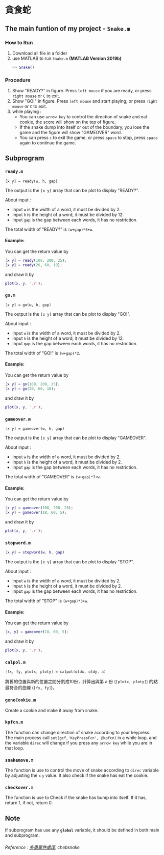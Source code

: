 # 貪食蛇

## The main funtion of my project - `Snake.m`
### How to Run
1. Download all file in a folder
2. use MATLAB to run `Snake.m` **(MATLAB Version 2019b)**
    ``` matlab
    >> Snake()
    ```

### Procedure
1. Show "READY?" in figure.
Press `left mouse` if you are ready, or press `right mouse` or `C` to exit.
2. Show "GO!" in figure.
Press `left mouse` and start playing, or press `right mouse` or `C` to exit.
5. while playing :
    - You can use `arrow key` to control the direction of snake and eat cookie, the score will show on the top of figure.
    - If the snake dump into itself or out of the boundary, you lose the game and the figure will show "GAMEOVER" word.
    - You can press `c` to exit the game, or press `space` to stop, press `space` again to continue the game.

## Subprogram
### `ready.m`
```
[x y] = ready(w, h, gap)
```
The output is the `[x y]` array that can be plot to display "READY?".

About input :
- Input `w` is the width of a word, it must be divided by 2.
- Input `h` is the height of a word, it must be divided by 12.
- Input `gap` is the gap between each words, it has no restriction.

The total width of "READY?" is `(w+gap)*5+w`.

#### Example:
You can get the return value by
``` matlab
[x y] = ready(108, 200, 25);
[x y] = ready(20, 60, 10);
```
and draw it by
``` matlab
plot(x, y, '.r');
```

### `go.m`
```
[x y] = go(w, h, gap)
```
The output is the `[x y]` array that can be plot to display "GO!".

About input :
- Input `w` is the width of a word, it must be divided by 2.
- Input `h` is the height of a word, it must be divided by 12.
- Input `gap` is the gap between each words, it has no restriction.

The total width of "GO!" is `(w+gap)*2`.

#### Example:
You can get the return value by
``` matlab
[x y] = go(108, 200, 25);
[x y] = go(20, 60, 10);
```
and draw it by
``` matlab
plot(x, y, '.r');
```

### `gameover.m`
```
[x y] = gameover(w, h, gap)
```
The output is the `[x y]` array that can be plot to display "GAMEOVER".

About input :
- Input `w` is the width of a word, it must be divided by 2.
- Input `h` is the height of a word, it must be divided by 2.
- Input `gap` is the gap between each words, it has no restriction.

The total width of "GAMEOVER" is `(w+gap)*7+w`.
#### Example:
You can get the return value by
``` matlab
[x y] = gameover(108, 200, 25);
[x y] = gameover(18, 60, 5);
```
and draw it by
``` matlab
plot(x, y, '.r');
```

### `stopword.m`
```matlab
[x y] = stopword(w, h, gap)
```
The output is the `[x y]` array that can be plot to display "STOP".

About input :
- Input `w` is the width of a word, it must be divided by 2.
- Input `h` is the height of a word, it must be divided by 2.
- Input `gap` is the gap between each words, it has no restriction.

The total width of "STOP" is `(w+gap)*3+w`.
#### Example:
You can get the return value by
``` matlab
[x, y] = gameover(18, 60, 5);
```
and draw it by
``` matlab
plot(x, y, '.r');
```

### `calpol.m`
```
[fx, fy, plotx, ploty] = calpol(oldx, oldy, a)
```
將舊的位置與新的位置之間分割成10份，計算出與第 a 份 (`[plotx, ploty]`) 的點最符合的曲線 (`[fx, fy]`)。

### `geneCookie.m`
Create a cookie and make it away from snake.

### `kpfcn.m`
The function can change direction of snake according to your keypress.
The main process call `set(gcf,'KeyPressFcn', @kpfcn)` in a while loop, and the variable `direc` will change if you press any `arrow key` while you are in that loop.

### `snakemove.m`
The function is use to control the move of snake according to `direc` variable by adjusting the `x` `y` value.
It also check if the snake has eat the cookie.

### `checkover.m`
The function is use to Check if the snake has bump into itself. If it has, return 1, if not, return 0.

## Note
If subprogram has use any **`global`** variable, it should be defined in both main and subprogram.

###### Reference : [多重案件處理](https://yuchungchuang.wordpress.com/2017/08/07/matlab-%E5%A4%9A%E9%87%8D%E6%8C%89%E9%8D%B5%E4%BA%8B%E4%BB%B6%E7%9A%84%E8%99%95%E7%90%86keypressfcn/), chebsnake

